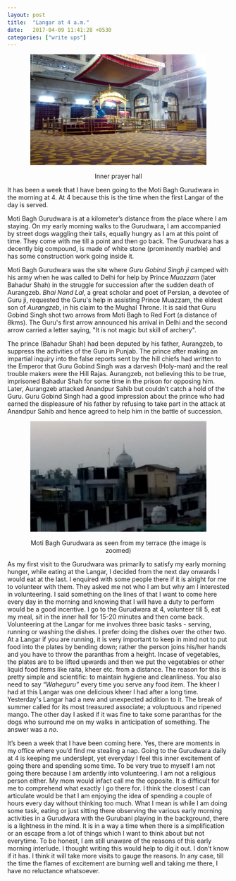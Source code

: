 ```yaml
---
layout: post
title:  "Langar at 4 a.m."
date:   2017-04-09 11:41:28 +0530
categories: ["write ups"]
---
```

<figure>
<p align = "center"><img src="https://raw.githubusercontent.com/rishabht1/rishabht1.github.io/master/media/gurudwara.jpg" style="height:250px; width: 400px; margin:auto"/></p>
<figcaption align = "center">Inner prayer hall</figcaption>
</figure>

It has been a week that I have been going to the Moti Bagh Gurudwara in the morning at 4. At 4 because this is the time when the first Langar of the day is served. 

Moti Bagh Gurudwara is at a kilometer’s distance from the place where I am staying. On my early morning walks to the Gurudwara, I am accompanied by street dogs waggling their tails, equally hungry as I am at this point of time. They come with me till a point and then go back. The Gurudwara has a decently big compound, is made of white stone (prominently marble) and has some construction work going inside it.  

Moti Bagh Gurudwara was the site where _Guru Gobind Singh ji_ camped with his army when he was called to Delhi for help by Prince _Muazzam_ (later Bahadur Shah) in the struggle for succession after the sudden death of Aurangzeb. _Bhai Nand Lal_, a great scholar and poet of Persian, a devotee of Guru ji, requested the Guru's help in assisting Prince Muazzam, the eldest son of _Aurangzeb_, in his claim to the Mughal Throne. 
It is said that Guru Gobind Singh shot two arrows from Moti Bagh to Red Fort (a distance of 8kms). The Guru's first arrow announced his arrival in Delhi and the second arrow carried a letter saying, "It is not magic but skill of archery".  

The prince (Bahadur Shah) had been deputed by his father, Aurangzeb, to suppress the activities of the Guru in Punjab. The prince after making an impartial inquiry into the false reports sent by the hill chiefs had written to the Emperor that Guru Gobind Singh was a darvesh (Holy-man) and the real trouble makers were the Hill Rajas. Aurangzeb, not believing this to be true, imprisoned Bahadur Shah for some time in the prison for opposing him. Later, Aurangzeb attacked Anandpur Sahib but couldn’t catch a hold of the Guru. Guru Gobind Singh had a good impression about the prince who had earned the displeasure of his father by refusing to take part in the attack at Anandpur Sahib and hence agreed to help him in the battle of succession.

<figure>
<p align = "center"><img src="https://raw.githubusercontent.com/rishabht1/rishabht1.github.io/master/media/terrace.jpg" style="height:250px; width: 400px; margin:auto"/></p>
<figcaption align = "center">Moti Bagh Gurudwara as seen from my terrace (the image is zoomed)</figcaption>
</figure>

As my first visit to the Gurudwara was primarily to satisfy my early morning hunger, while eating at the Langar, I decided from the next day onwards I would eat at the last. I enquired with some people there if it is alright for me to volunteer with them. They asked me not who I am but why am I interested in volunteering. I said something on the lines of that I want to come here every day in the morning and knowing that I will have a duty to perform would be a good incentive. I go to the Gurudwara at 4, volunteer till 5, eat my meal, sit in the inner hall for 15-20 minutes and then come back. Volunteering at the Langar for me involves three basic tasks - serving, running or washing the dishes. I prefer doing the dishes over the other two. At a Langar if you are running, it is very important to keep in mind not to put food into the plates by bending down; rather the person joins his/her hands and you have to throw the paranthas from a height. Incase of vegetables, the plates are to be lifted upwards and then we put the vegetables or other liquid food items like raita, kheer etc. from a distance. The reason for this is pretty simple and scientific: to maintain hygiene and cleanliness. You also need to say _“Waheguru”_ every time you serve any food item. The kheer I had at this Langar was one delicious kheer I had after a long time. Yesterday's Langar had a new and unexpected addition to it. The break of summer called for its most treasured associate; a voluptuous and ripened mango. The other day I asked if it was fine to take some paranthas for the dogs who surround me on my walks in anticipation of something. The answer was a _no_.  

It’s been a week that I have been coming here. Yes, there are moments in my office where you’d find me stealing a nap. Going to the Gurudwara daily at 4 is keeping me underslept, yet everyday I feel this inner excitement of going there and spending some time. To be very true to myself I am not going there because I am ardently into volunteering. I am not a religious person either. My mom would infact call me the opposite. It is difficult for me to comprehend what exactly I go there for. I think the closest I can articulate would be that I am enjoying the idea of spending a couple of hours every day without thinking too much. What I mean is while I am doing some task, eating or just sitting there observing the various early morning activities in a Gurudwara with the Gurubani playing in the background, there is a lightness in the mind. It is in a way a time when there is a simplification or an escape from a lot of things which I want to think about but not everytime. To be honest, I am still unaware of the reasons of this early morning interlude. I thought writing this would help to dig it out. I don’t know if it has. I think it will take more visits to gauge the reasons. In any case, till the time the flames of excitement are burning well and taking me there, I have no reluctance whatsoever. 

